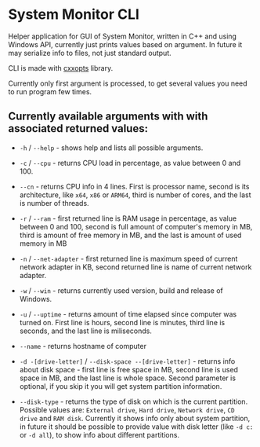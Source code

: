 # System Monitor CLI
Helper application for GUI of System Monitor, written in C++ and using Windows API, currently just prints values based on argument.
In future it may serialize info to files, not just standard output.

CLI is made with [cxxopts](https://github.com/jarro2783/cxxopts) library.

Currently only first argument is processed, to get several values you need to run program few times.



## Currently available arguments with with associated returned values:

* `-h` / `--help` - shows help and lists all possible arguments.

* `-c` / `--cpu` - returns CPU load in percentage, as value between 0 and 100.

* `--cn` - returns CPU info in 4 lines. First is processor name, second is its architecture, like `x64`, `x86` or `ARM64`, third is number of cores, and the last is number of threads.

* `-r` / `--ram` - first returned line is RAM usage in percentage, as value between 0 and 100, second is full amount of computer's memory in MB, third is amount of free memory in MB, and the last is amount of used memory in MB

* `-n` / `--net-adapter` - first returned line is maximum speed of current network adapter in KB, second returned line is 
name of current network adapter.

* `-w` / `--win` - returns currently used version, build and release of Windows.

* `-u` / `--uptime` - returns amount of time elapsed since computer was turned on. First line is hours, second line is minutes, third line is seconds, and the last line is miliseconds.

* `--name` - returns hostname of computer

* `-d -[drive-letter]` / `--disk-space --[drive-letter]` - returns info about disk space - first line is free space in MB, second line is used space in MB, and the last line is whole space. Second parameter is optional, if you skip it you will get system partition information.

* `--disk-type` - returns the type of disk on which is the current partition. Possible values are: `External drive`, `Hard drive`, `Network drive`, `CD drive` and `RAM disk`. Currently it shows info only about system partition, in future it should be possible to provide value with disk letter (like `-d c:` or `-d all`), to show info about different partitions.